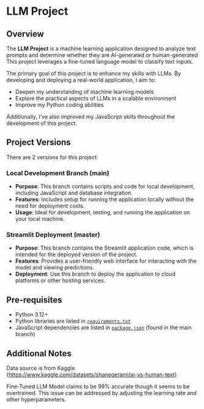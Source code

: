 # LLM Project

## Overview

The **LLM Project** is a machine learning application designed to analyze text prompts and determine whether they are AI-generated or human-generated
This project leverages a fine-tuned language model to classify text inputs.

The primary goal of this project is to enhance my skills with LLMs. By developing and deploying a real-world application, I aim to:
- Deepen my understanding of machine learning models
- Explore the practical aspects of LLMs in a scalable environment 
- Improve my Python coding abilities

Additionally, I’ve also improved my JavaScript skills throughout the development of this project.

## Project Versions
There are 2 versions for this project:

### Local Development Branch (main)

- **Purpose**: This branch contains scripts and code for local development, including JavaScript and database integration.
- **Features**: Includes setup for running the application locally without the need for deployment costs.
- **Usage**: Ideal for development, testing, and running the application on your local machine.

### Streamlit Deployment (master)

- **Purpose**: This branch contains the Streamlit application code, which is intended for the deployed version of the project.
- **Features**: Provides a user-friendly web interface for interacting with the model and viewing predictions.
- **Deployment**: Use this branch to deploy the application to cloud platforms or other hosting services.

## Pre-requisites
- Python 3.12+
- Python libraries are listed in [`requirements.txt`](./requirements.txt)
- JavaScript dependencies are listed in [`package.json`](https://github.com/AxelPribadi/LLMProject/blob/main/client/package.json) (found in the main branch)

## Additional Notes
Data source is from Kaggle {https://www.kaggle.com/datasets/shanegerami/ai-vs-human-text}

Fine-Tuned LLM Model claims to be 99% accurate though it seems to be overtrained. 
This issue can be addressed by adjusting the learning rate and other hyperparameters.
